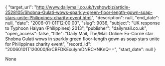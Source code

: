 {
  "target_url": "http://www.dailymail.co.uk/tvshowbiz/article-2528105/Shobna-Gulati-wows-sparkly-green-floor-length-gown-soap-stars-unite-Philippines-charity-event.html", 
  "description": null, 
  "end_date": null, 
  "date": "2006-01-01T12:00:00", 
  "slug": 9036, 
  "subject": "UK response to Typhoon Haiyan (Philippines) 2013", 
  "publisher": "dailymail.co.uk", 
  "open_access": false, 
  "title": "Daily Mail, The/Mail Online: Ex-Corrie star Shobna Gulati wows in sparkly green floor-length gown as soap stars unite for Philippines charity event", 
  "record_id": "20060101T120000/BrCBFDKExuIymDNRC+NKnQ==", 
  "start_date": null
}

None